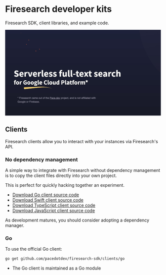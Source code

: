 # Firesearch developer kits

Firesearch SDK, client libraries, and example code.

[![Firesearch is a serverless full text search solution](firesearch-overview.jpg)](https://firesearch.dev/)

## Clients

Firesearch clients allow you to interact with your instances
via Firesearch's API.

### No dependency management

A simple way to integrate with Firesearch without dependency management
is to copy the client files directly into your own project.

This is perfect for quickly hacking together an experiment.

* [Download Go client source code](./clients/go/firesearch.gen.go)
* [Download Swift client source code](./clients/swift/Firesearch.gen.swift)
* [Download TypeScript client source code](./clients/ts/firesearch.gen.ts)
* [Download JavaScript client source code](./clients/js/firesearch.gen.js)

As development matures, you should consider adopting a dependency manager.

### Go

To use the official Go client:

```bash
go get github.com/pacedotdev/firesearch-sdk/clients/go
```

* The Go client is maintained as a Go module
